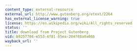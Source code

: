 ```yaml
---
content_type: external-resource
external_url: http://www.gutenberg.org/etext/2264
has_external_license_warning: true
license: https://en.wikipedia.org/wiki/All_rights_reserved
status: ''
title: download from Project Gutenberg
uid: b9257708-e553-4f81-85ea-204f68a0a06b
wayback_url: ''
---
```

